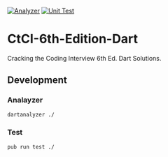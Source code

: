 [![Analyzer](https://github.com/sensuikan1973/CtCI-6th-Edition-Dart/workflows/Analyzer/badge.svg)](https://github.com/sensuikan1973/CtCI-6th-Edition-Dart/actions)
[![Unit Test](https://github.com/sensuikan1973/CtCI-6th-Edition-Dart/workflows/Unit%20Test/badge.svg)](https://github.com/sensuikan1973/CtCI-6th-Edition-Dart/actions)

# CtCI-6th-Edition-Dart
Cracking the Coding Interview 6th Ed. Dart Solutions.

## Development

### Analayzer
```sh
dartanalyzer ./
```

### Test
```sh
pub run test ./
```
